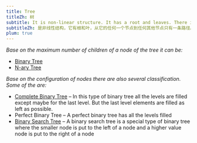 ```yaml
---
title: Tree
titleZh: 树
subtitle: It is non-linear structure. It has a root and leaves. There is only one path to go from any of its node to any other node.
subtitleZh: 是非线性结构，它有根和叶，从它的任何一个节点到任何其他节点只有一条路径。
plum: true
---
```


<SubNav module="structures" />

*Base on the maximum number of children of a node of the tree it can be:*

* [Binary Tree]()
* [N-ary Tree]()

*Base on the configuration of nodes there are also several classification. Some of the are:*

* [Complete Binary Tree]() – In this type of binary tree all the levels are filled except maybe for the last level. But the last level elements are filled as left as possible.
* Perfect Binary Tree – A perfect binary tree has all the levels filled
* [Binary Search Tree]() – A binary search tree is a special type of binary tree where the smaller node is put to the left of a node and a higher value node is put to the right of a node

<ListQuestions module="structures" tag="tree" />
